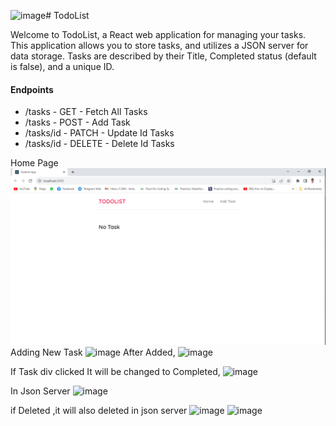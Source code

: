 ![image](https://github.com/bharath-1510/TodoList/assets/89100001/dbe08b79-f308-4758-bcda-1eea2475d888)# TodoList
<html>
<p>Welcome to TodoList, a React web application for managing your tasks. This application allows you to store tasks, and utilizes a JSON server for data storage. Tasks are described by their Title, Completed status (default is false), and a unique ID.</p>
<h4>Endpoints</h4>
      <ul>
        <li>/tasks - GET -  Fetch All Tasks</li>
        <li>/tasks - POST -  Add Task</li>
        <li>/tasks/id - PATCH -  Update Id Tasks</li>
        <li>/tasks/id - DELETE -  Delete Id Tasks</li>
      </ul>

Home Page
![Alt text](/img/Home.png "Home Page")
Adding New Task
![image](https://github.com/bharath-1510/TodoList/assets/89100001/815373d8-ddff-44e7-9927-6e49887a906b)
After Added,
![image](https://github.com/bharath-1510/TodoList/assets/89100001/72a4aaeb-452d-4e68-a30b-f43e915fd5b4)




If Task div clicked It will be changed to Completed,
![image](https://github.com/bharath-1510/TodoList/assets/89100001/44afdab5-d808-4415-a23e-fbf866fede12)

In Json Server
![image](https://github.com/bharath-1510/TodoList/assets/89100001/3a465b30-25b8-49cc-8b14-3a189d86d542)

if Deleted ,it will also deleted in json server
![image](https://github.com/bharath-1510/TodoList/assets/89100001/cdf39948-3823-441c-8289-7d26e5daf990)
![image](https://github.com/bharath-1510/TodoList/assets/89100001/a229892d-0f6e-40f3-bc75-6d970af5bba7)




</html>
